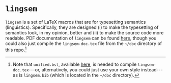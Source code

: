 `lingsem`
=========

`lingsem` is a set of LaTeX macros that are for typesetting semantics (linguistics). Specifically, they are designed (i) to make the typesetting of semantics look, in my opinion, better and (ii) to make the source code more readable. PDF documentation of `lingsem` can be found [here][doc], though you could also just compile the `lingsem-doc.tex` file from the `~/doc` directory of this repo.[^1]

[^1]: Note that `unified.bst`, available [here][unified], is needed to compile `lingsem-doc.tex`---or, alternatively, you could just use your own style instead---as is `lingsem.bib` (which is located in the `~/doc` directory).

[doc]: http://adamliter.org/content/LaTeX/lingsem-doc.pdf
[unified]: http://celxj.org/downloads/unified.bst